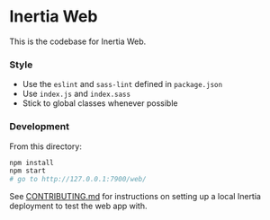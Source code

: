 # Inertia Web

This is the codebase for Inertia Web.

### Style

- Use the `eslint` and `sass-lint` defined in `package.json`
- Use `index.js` and `index.sass`
- Stick to global classes whenever possible

### Development

From this directory:

```bash
npm install
npm start
# go to http://127.0.0.1:7900/web/
```

See [CONTRIBUTING.md](https://github.com/ubclaunchpad/inertia/blob/master/CONTRIBUTING.md) for instructions on setting up a local Inertia deployment to test the web app with.
